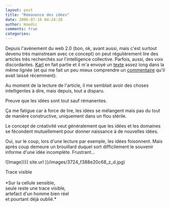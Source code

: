 ```yaml
---
layout: post
title: "Rémanence des idées"
date: 2006-07-16 04:24:20
author: Hoedic
comments: true
categories: 
---
```



Depuis l'avènement du web 2.0 (bon, ok, avant aussi, mais c'est surtout devenu très mainstream avec ce concept) on peut régulièrement lire des articles très recherchés sur l'intelligence collective. Parfois, aussi, des voix discordantes. [Karl](http://www.la-grange.net/) en fait partie et il m'a envoyé un [texte](http://www.edge.org/3rd_culture/lanier06/lanier06_index.html) assez long dans la même lignée (et qui me fait un peu mieux comprendre un [commentaire](http://www.mon-ile.net/carnet/blog1544.html#forum3662) qu'il avait laissé récemment).

Au moment de la lecture de l'article, il me semblait avoir des choses intelligentes à dire, mais depuis, tout a disparu.

Preuve que les idées sont tout sauf rémanentes.

Ça me fatigue car à force de lire, les idées se mélangent mais pas du tout de manière constructive, uniquement dans un flou stérile.

Le concept de créativité veut généralement que les idées et les domaines se fécondent mutuellement pour donner naissance à de nouvelles idées.

Oui, sur le coup, lors d'une lecture par exemple, les idées foisonnent. Mais après coup demeure un brouillard duquel sort difficilement le souvenir informe d'une idée incomplète. Frustrant...


![Image]({{ site.url }}/images/3724_f388e20c68_z_d.jpg)
<div class="photoattrib">Trace visible</div>

<br/>
*Sur la cellule sensible,<br/>
seule reste une trace visible,<br/>
artefact d'un homme bien réel<br/>
et pourtant déjà oublié.*
